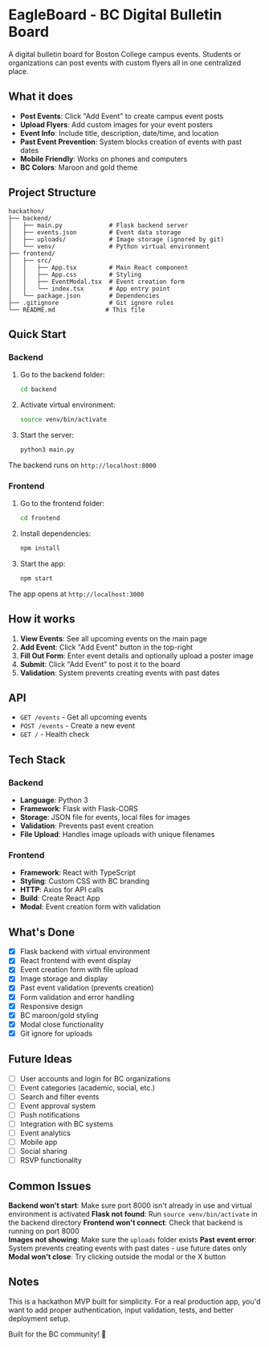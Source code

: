 # EagleBoard - BC Digital Bulletin Board

A digital bulletin board for Boston College campus events. Students or organizations can post events with custom flyers all in one centralized place.

## What it does

- **Post Events**: Click "Add Event" to create campus event posts
- **Upload Flyers**: Add custom images for your event posters
- **Event Info**: Include title, description, date/time, and location
- **Past Event Prevention**: System blocks creation of events with past dates
- **Mobile Friendly**: Works on phones and computers
- **BC Colors**: Maroon and gold theme

## Project Structure

```
hackathon/
├── backend/
│   ├── main.py             # Flask backend server
│   ├── events.json         # Event data storage
│   ├── uploads/            # Image storage (ignored by git)
│   └── venv/               # Python virtual environment
├── frontend/
│   ├── src/
│   │   ├── App.tsx         # Main React component
│   │   ├── App.css         # Styling
│   │   ├── EventModal.tsx  # Event creation form
│   │   └── index.tsx       # App entry point
│   └── package.json        # Dependencies
├── .gitignore              # Git ignore rules
└── README.md              # This file
```

## Quick Start

### Backend

1. Go to the backend folder:

   ```bash
   cd backend
   ```

2. Activate virtual environment:

   ```bash
   source venv/bin/activate
   ```

3. Start the server:
   ```bash
   python3 main.py
   ```

The backend runs on `http://localhost:8000`

### Frontend

1. Go to the frontend folder:

   ```bash
   cd frontend
   ```

2. Install dependencies:

   ```bash
   npm install
   ```

3. Start the app:
   ```bash
   npm start
   ```

The app opens at `http://localhost:3000`

## How it works

1. **View Events**: See all upcoming events on the main page
2. **Add Event**: Click "Add Event" button in the top-right
3. **Fill Out Form**: Enter event details and optionally upload a poster image
4. **Submit**: Click "Add Event" to post it to the board
5. **Validation**: System prevents creating events with past dates

## API

- `GET /events` - Get all upcoming events
- `POST /events` - Create a new event
- `GET /` - Health check

## Tech Stack

### Backend

- **Language**: Python 3
- **Framework**: Flask with Flask-CORS
- **Storage**: JSON file for events, local files for images
- **Validation**: Prevents past event creation
- **File Upload**: Handles image uploads with unique filenames

### Frontend

- **Framework**: React with TypeScript
- **Styling**: Custom CSS with BC branding
- **HTTP**: Axios for API calls
- **Build**: Create React App
- **Modal**: Event creation form with validation

## What's Done

- [x] Flask backend with virtual environment
- [x] React frontend with event display
- [x] Event creation form with file upload
- [x] Image storage and display
- [x] Past event validation (prevents creation)
- [x] Form validation and error handling
- [x] Responsive design
- [x] BC maroon/gold styling
- [x] Modal close functionality
- [x] Git ignore for uploads

## Future Ideas

- [ ] User accounts and login for BC organizations
- [ ] Event categories (academic, social, etc.)
- [ ] Search and filter events
- [ ] Event approval system
- [ ] Push notifications
- [ ] Integration with BC systems
- [ ] Event analytics
- [ ] Mobile app
- [ ] Social sharing
- [ ] RSVP functionality

## Common Issues

**Backend won't start**: Make sure port 8000 isn't already in use and virtual environment is activated
**Flask not found**: Run `source venv/bin/activate` in the backend directory
**Frontend won't connect**: Check that backend is running on port 8000  
**Images not showing**: Make sure the `uploads` folder exists
**Past event error**: System prevents creating events with past dates - use future dates only
**Modal won't close**: Try clicking outside the modal or the X button

## Notes

This is a hackathon MVP built for simplicity. For a real production app, you'd want to add proper authentication, input validation, tests, and better deployment setup.

Built for the BC community! 🦅

